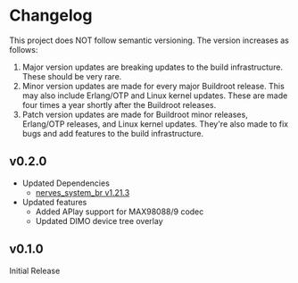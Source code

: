 # Changelog

This project does NOT follow semantic versioning. The version increases as
follows:

1. Major version updates are breaking updates to the build infrastructure.
   These should be very rare.
2. Minor version updates are made for every major Buildroot release. This
   may also include Erlang/OTP and Linux kernel updates. These are made four
   times a year shortly after the Buildroot releases.
3. Patch version updates are made for Buildroot minor releases, Erlang/OTP
   releases, and Linux kernel updates. They're also made to fix bugs and add
   features to the build infrastructure.

## v0.2.0

* Updated Dependencies
   * [nerves_system_br v1.21.3](https://github.com/nerves-project/nerves_system_br/releases/tag/v1.21.2)
* Updated features
   * Added APlay support for MAX98088/9 codec
   * Updated DIMO device tree overlay

## v0.1.0

Initial Release
